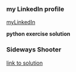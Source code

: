 ### my LinkedIn profile
[myLinkedIn](https://www.linkedin.com/in/robert-veeramani-b9195462/)

**python exercise solution**
### Sideways Shooter
[link to solution](https://github.com/robertgveeramani/Robert-G-Veeramani)
